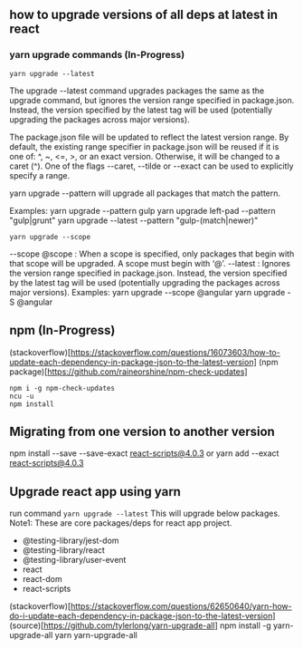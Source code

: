 ## how to upgrade versions of all deps at latest in react

### yarn upgrade commands (In-Progress)

```
yarn upgrade --latest
```

The upgrade --latest command upgrades packages the same as the upgrade command, but ignores the version range specified in package.json. Instead, the version specified by the latest tag will be used (potentially upgrading the packages across major versions).

The package.json file will be updated to reflect the latest version range. By default, the existing range specifier in package.json will be reused if it is one of: ^, ~, <=, >, or an exact version. Otherwise, it will be changed to a caret (^). One of the flags --caret, --tilde or --exact can be used to explicitly specify a range.

yarn upgrade --pattern <pattern> will upgrade all packages that match the pattern.

Examples:
yarn upgrade --pattern gulp
yarn upgrade left-pad --pattern "gulp|grunt"
yarn upgrade --latest --pattern "gulp-(match|newer)"

```
yarn upgrade --scope
```

--scope @scope : When a scope is specified, only packages that begin with that scope will be upgraded. A scope must begin with ‘@’.
--latest : Ignores the version range specified in package.json. Instead, the version specified by the latest tag will be used (potentially upgrading the packages across major versions).
Examples:
yarn upgrade --scope @angular
yarn upgrade -S @angular

## npm (In-Progress)

(stackoverflow)[https://stackoverflow.com/questions/16073603/how-to-update-each-dependency-in-package-json-to-the-latest-version]
(npm package)[https://github.com/raineorshine/npm-check-updates]

```
npm i -g npm-check-updates
ncu -u
npm install
```

## Migrating from one version to another version

npm install --save --save-exact react-scripts@4.0.3
or
yarn add --exact react-scripts@4.0.3

## Upgrade react app using yarn

run command `yarn upgrade --latest`
This will upgrade below packages.
Note1: These are core packages/deps for react app project.

- @testing-library/jest-dom
- @testing-library/react
- @testing-library/user-event
- react
- react-dom
- react-scripts

(stackoverflow)[https://stackoverflow.com/questions/62650640/yarn-how-do-i-update-each-dependency-in-package-json-to-the-latest-version]
(source)[https://github.com/tylerlong/yarn-upgrade-all]
npm install -g yarn-upgrade-all
yarn yarn-upgrade-all
